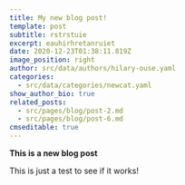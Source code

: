```yaml
---
title: My new blog post!
template: post
subtitle: rstrstuie
excerpt: eauhirhretanruiet
date: 2020-12-23T01:38:11.819Z
image_position: right
author: src/data/authors/hilary-ouse.yaml
categories:
  - src/data/categories/newcat.yaml
show_author_bio: true
related_posts:
  - src/pages/blog/post-2.md
  - src/pages/blog/post-6.md
cmseditable: true
---
```

**This is a new blog post**



This is just a test to see if it works!
